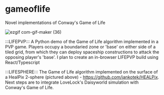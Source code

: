 # gameoflife
Novel implementations of Conway's Game of Life


![ezgif com-gif-maker (36)](https://user-images.githubusercontent.com/43743531/193263982-76fe4a97-47a1-4128-8fe3-531c97bacca3.gif)

:::LIFEPVP::: 
A Python demo of the Game of Life algorithm implemented in a PVP game. Players occupy a boundaried zone or 'base' on either side of a tiled grid, from which they can deploy spaceship constructions to attack the opposing player's 'base'. I plan to create an in-browser LIFEPVP build using React/Typescript

:::LIFESPHERE:::
The Game of Life algorithm implemented on the surface of a HealPix 2-sphere (pictured above) - https://github.com/jankotek/HEALPix. Next steps are to integrate LoveLock's Daisyworld simulation with Conway's Game of Life.
